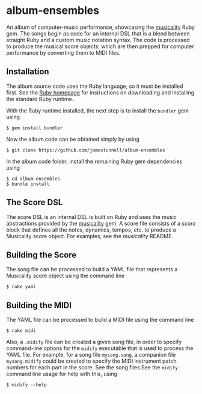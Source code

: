 # album-ensembles
An album of computer-music performance, showcasing the [musicality](https://github.com/jamestunnell/musicality) Ruby gem. The songs begin as code for an internal DSL that is a blend between straight Ruby and a custom music notation syntax. The code is processed to produce the musical score objects, which are then prepped for computer performance by converting them to MIDI files.

## Installation
The album source code uses the Ruby language, so it must be installed first. See the [Ruby homepage](https://www.ruby-lang.org/) for instructions on downloading and installing the standard Ruby runtime.

With the Ruby runtime installed, the next step is to install the `bundler` gem using

    $ gem install bundler

Now the album code can be obtained simply by using

    $ git clone https://github.com/jamestunnell/album-ensembles

In the album code folder, install the remaining Ruby gem dependencies using

    $ cd album-ensembles
    $ bundle install

## The Score DSL
The score DSL is an internal DSL is built on Ruby and uses the music abstractions provided by the [musicality](https://github.com/jamestunnell/musicality) gem. A score file consists of a *score* block that defines all the notes, dynamics, tempos, etc. to produce a Musicality score object. For examples, see the *musicality* README.

## Building the Score
The song file can be processed to build a YAML file that represents a Musicality score object using the command line

    $ rake yaml
    
## Building the MIDI
The YAML file can be processed to build a MIDI file using the command line 

    $ rake midi

Also, a `.midify` file can be created a given song file, in order to specify command-line options for the `midify` executable that is used to process the YAML file. For example, for a song file `mysong.song`, a companion file `mysong.midify` could be created to specify the MIDI instrument patch numbers for each part in the score. See the song files See the `midify` command line usage for help with this, using

    $ midify --help